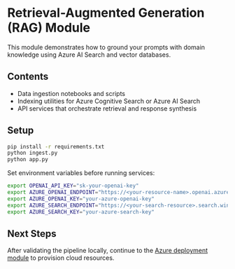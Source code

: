 # Retrieval-Augmented Generation (RAG) Module

This module demonstrates how to ground your prompts with domain knowledge using Azure AI Search and vector databases.

## Contents
- Data ingestion notebooks and scripts
- Indexing utilities for Azure Cognitive Search or Azure AI Search
- API services that orchestrate retrieval and response synthesis

## Setup
```bash
pip install -r requirements.txt
python ingest.py
python app.py
```

Set environment variables before running services:
```bash
export OPENAI_API_KEY="sk-your-openai-key"
export AZURE_OPENAI_ENDPOINT="https://<your-resource-name>.openai.azure.com/"
export AZURE_OPENAI_KEY="your-azure-openai-key"
export AZURE_SEARCH_ENDPOINT="https://<your-search-resource>.search.windows.net/"
export AZURE_SEARCH_KEY="your-azure-search-key"
```

## Next Steps
After validating the pipeline locally, continue to the [Azure deployment module](../azure-deployment/README.md) to provision cloud resources.
